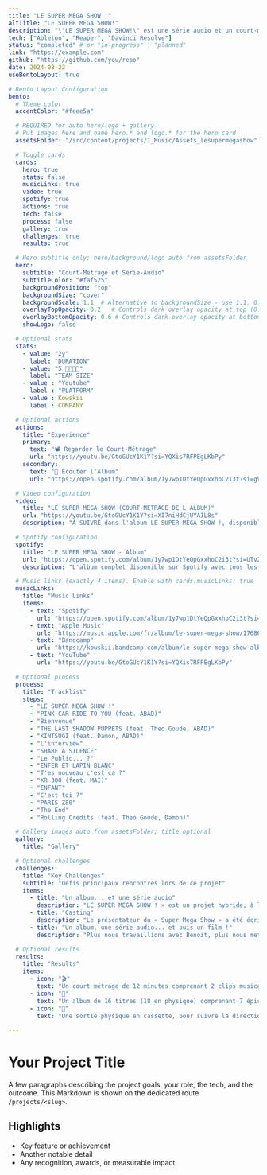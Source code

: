 ```yaml
---
title: "LE SUPER MEGA SHOW !"
altTitle: "LE SUPER MEGA SHOW!"
description: "\"LE SUPER MEGA SHOW!\" est une série audio et un court-métrage conçus, écrits et réalisés par Arthur Kowskii. Talk-show fictif inzpiré des émissions emblématiques des 70s et ruit de la collaboration entre Arthur Kowskii et le comédien belge Benoit Grimmiaux (Bojack Horseman...) qui incarne le présentateur."
tech: ["Ableton", "Reaper", "Davinci Resolve"]
status: "completed" # or "in-progress" | "planned"
link: "https://example.com"
github: "https://github.com/you/repo"
date: 2024-08-22
useBentoLayout: true

# Bento Layout Configuration
bento:
  # Theme color
  accentColor: "#feee5a"

  # REQUIRED for auto hero/logo + gallery
  # Put images here and name hero.* and logo.* for the hero card
  assetsFolder: "/src/content/projects/1_Music/Assets_lesupermegashow"

  # Toggle cards
  cards:
    hero: true
    stats: false
    musicLinks: true
    video: true
    spotify: true
    actions: true
    tech: false
    process: false
    gallery: true
    challenges: true
    results: true

  # Hero subtitle only; hero/background/logo auto from assetsFolder
  hero:
    subtitle: "Court-Métrage et Série-Audio"
    subtitleColor: "#faf525"
    backgroundPosition: "top"
    backgroundSize: "cover"
    backgroundScale: 1.1  # Alternative to backgroundSize - use 1.1, 0.9, etc.
    overlayTopOpacity: 0.2   # Controls dark overlay opacity at top (0.0 = transparent, 1.0 = opaque)
    overlayBottomOpacity: 0.6 # Controls dark overlay opacity at bottom (0.0 = transparent, 1.0 = opaque)
    showLogo: false

  # Optional stats
  stats:
    - value: "2y"
      label: "DURATION"
    - value: "5 👨‍👩‍👦‍👦"
      label: "TEAM SIZE"
    - value : "Youtube"
      label : "PLATFORM"
    - value : Kowskii
      label : COMPANY

  # Optional actions
  actions:
    title: "Experience"
    primary:
      text: "📽️ Regarder le Court-Métrage"
      url: "https://youtu.be/GtoGUcY1K1Y?si=YQXis7RFPEgLKbPy"
    secondary:
      text: "💽 Écouter l'Album"
      url: "https://open.spotify.com/album/1y7wp1DtYeQpGxxhoC2i3t?si=gVXYTvsqRoC6D18xovDuYg"

  # Video configuration
  video:
    title: "LE SUPER MEGA SHOW (COURT-METRAGE DE L'ALBUM)"
    url: "https://youtu.be/GtoGUcY1K1Y?si=XI7niHdCjUYA1L8s"
    description: "À SUIVRE dans l'album LE SUPER MEGA SHOW !, disponible sur toutes les plateformes. Vous pouvez soutenir et acheter l'album à PRIX LIBRE sur Bandcamp pour soutenir les prochains projets."

  # Spotify configuration
  spotify:
    title: "LE SUPER MEGA SHOW - Album"
    url: "https://open.spotify.com/album/1y7wp1DtYeQpGxxhoC2i3t?si=UTvZ7TS4QWqUKtuilpaMpQ"
    description: "L'album complet disponible sur Spotify avec tous les morceaux et interludes"

  # Music links (exactly 4 items). Enable with cards.musicLinks: true
  musicLinks:
    title: "Music Links"
    items:
      - text: "Spotify"
        url: "https://open.spotify.com/album/1y7wp1DtYeQpGxxhoC2i3t?si=gVXYTvsqRoC6D18xovDuYg"
      - text: "Apple Music"
        url: "https://music.apple.com/fr/album/le-super-mega-show/1768698755"
      - text: "Bandcamp"
        url: "https://kowskii.bandcamp.com/album/le-super-mega-show-album"
      - text: "YouTube"
        url: "https://youtu.be/GtoGUcY1K1Y?si=YQXis7RFPEgLKbPy"

  # Optional process
  process:
    title: "Tracklist"
    steps:
      - "LE SUPER MEGA SHOW !"
      - "PINK CAR RIDE TO YOU (feat. ABAD)"
      - "Bienvenue"
      - "THE LAST SHADOW PUPPETS (feat. Theo Goude, ABAD)"
      - "KINTSUGI (feat. Damon, ABAD)"
      - "L'interview"
      - "SHARE A SILENCE"
      - "Le Public... ?"
      - "ENFER ET LAPIN BLANC"
      - "T'es nouveau c'est ça ?"
      - "XR 300 (feat. MAI)"
      - "ENFANT"
      - "C'est toi ?"
      - "PARIS Z80"
      - "The End"
      - "Rolling Credits (feat. Theo Goude, Damon)"

  # Gallery images auto from assetsFolder; title optional
  gallery:
    title: "Gallery"

  # Optional challenges
  challenges:
    title: "Key Challenges"
    subtitle: "Défis principaux rencontrés lors de ce projet"
    items:
      - title: "Un album... et une série audio"
        description: "LE SUPER MEGA SHOW ! » est un projet hybride, à la fois album et série audio. Il réunit plusieurs titres entrecoupés de courts épisodes narratifs qui ancrent l’histoire au sein de la musique. L’enjeu principal a été de trouver le bon équilibre entre narration et morceaux afin de proposer une expérience fluide et captivante. Pour garantir la continuité entre chaque épisode et chaque chanson, il a été indispensable de travailler sur une tracklist fixe"
      - title: "Casting"
        description: "Le présentateur du « Super Mega Show » a été écrit comme un personnage aussi charismatique qu'étrange. Il était donc primordial de trouver le comédien de doublage idéal pour lui donner vie. Le rôle a finalement été interprété par le comédien de doublage Benoit Grimmiaux (Bojack Horseman, Pokémon, Rick et Morty...). Travailler avec Benoit, d’abord une idole puis un véritable compagnon créatif, a été pour moi un immense honneur et une grande fierté."
      - title: "Un album, une série audio... et puis un film !"
        description: "Plus nous travaillions avec Benoit, plus nous mettions de cœur dans ce projet et ses fondations. C’est lors de l’enregistrement des épisodes audio qu’a émergé peu à peu l’envie irrésistible de passer à l’image. Pourtant, cela semblait impossible : je n’avais jamais écrit de script professionnel de cette ampleur, jamais storyboardé, monté ou préparé une équipe de tournage, conçu une mise en scène, un plan lumière, un schéma de plateau pour les techniciens, ni même assuré une réalisation sur le plateau. Et pourtant, c’est finalement tout cela que j’ai été amené à accomplir"

  # Optional results
  results:
    title: "Results"
    items:
      - icon: "🎬"
        text: "Un court métrage de 12 minutes comprenant 2 clips musicaux (XR 300, ENFANT)."
      - icon: "💽"
        text: "Un album de 16 titres (18 en physique) comprenant 7 épisodes audio et 9 morceaux"
      - icon: "📼"
        text: "Une sortie physique en cassette, pour suivre la direction artistique de l'album à 50 exemplaires." 
      
---
```


# Your Project Title

A few paragraphs describing the project goals, your role, the tech, and the outcome. This Markdown is shown on the dedicated route `/projects/<slug>`.

## Highlights

- Key feature or achievement
- Another notable detail
- Any recognition, awards, or measurable impact
